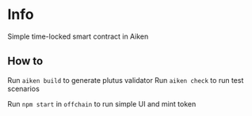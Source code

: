 # Info

Simple time-locked smart contract in Aiken

## How to

Run `aiken build` to generate plutus validator
Run `aiken check` to run test scenarios

Run `npm start` in `offchain` to run simple UI and mint token

